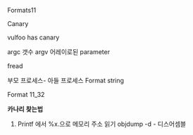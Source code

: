 Formats11

Canary

vulfoo has canary

argc 갯수
argv 어레이로된 parameter

fread

부모 프로세스- 아들 프로세스
Format string

Format 11_32

**카나리 찾는법**
1. Printf 에서 %x.으로 메모리 주소 읽기
	objdump -d - 디스어셈블